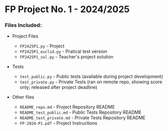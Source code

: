 # FP Project No. 1 - 2024/2025

### Files Included:

- Project Files
    - `FP2425P1.py` - Project
    - `FP2425P1_euclid.py` - Pratical test version
    - `FP2425P1_sol.py` - Teacher's project solution

- Tests
    - `test_public.py` - Public tests (available during project development)
    - `test_private.py` - Private Tests (ran on remote repo, showing score only; released after project deadline)

- Other files
    - `README_repo.md` - Project Repository README
    - `README_test_public.md` - Public Tests Repository README
    - `README_test_private.md` - Private Tests Repository README
    - `FP-2024-P1.pdf` - Project Instructions